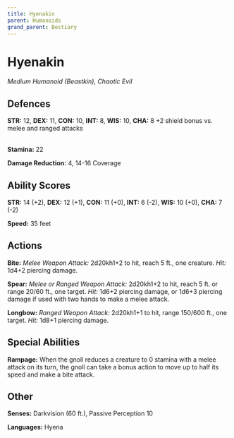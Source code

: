 ```yaml
---
title: Hyenakin
parent: Humanoids
grand_parent: Bestiary
---
```


# Hyenakin
*Medium Humanoid (Beastkin), Chaotic Evil*

## Defences
**STR:** 12, **DEX:** 11, **CON:** 10, **INT:** 8, **WIS:** 10, **CHA:** 8
+2 shield bonus vs. melee and ranged attacks<br><br>

**Stamina:** 22

**Damage Reduction:** 4, 14-16 Coverage

## Ability Scores
**STR:** 14 (+2), **DEX:** 12 (+1), **CON:** 11 (+0), **INT:** 6 (-2), **WIS:** 10 (+0), **CHA:** 7 (-2)

**Speed:** 35 feet

## Actions
**Bite:** *Melee Weapon Attack:* 2d20kh1+2 to hit, reach 5 ft., one creature. *Hit:* 1d4+2 piercing damage.

**Spear:** *Melee or Ranged Weapon Attack:* 2d20kh1+2 to hit, reach 5 ft. or range 20/60 ft., one target. *Hit:* 1d6+2 piercing damage, or 1d6+3 piercing damage if used with two hands to make a melee attack.

**Longbow:** *Ranged Weapon Attack:* 2d20kh1+1 to hit, range 150/600 ft., one target. *Hit:* 1d8+1 piercing damage.

## Special Abilities
**Rampage:** When the gnoll reduces a creature to 0 stamina with a melee attack on its turn, the gnoll can take a bonus action to move up to half its speed and make a bite attack.

## Other
**Senses:** Darkvision (60 ft.), Passive Perception 10

**Languages:** Hyena
